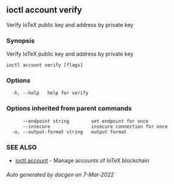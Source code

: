 ## ioctl account verify

Verify IoTeX public key and address by private key

### Synopsis

Verify IoTeX public key and address by private key

```
ioctl account verify [flags]
```

### Options

```
  -h, --help   help for verify
```

### Options inherited from parent commands

```
      --endpoint string        set endpoint for once
      --insecure               insecure connection for once
  -o, --output-format string   output format
```

### SEE ALSO

* [ioctl account](ioctl_account.md)	 - Manage accounts of IoTeX blockchain

###### Auto generated by docgen on 7-Mar-2022
